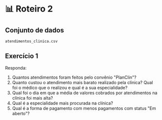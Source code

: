 # 📊 Roteiro 2

## Conjunto de dados

`atendimentos_clinica.csv`

## Exercício 1

Responda: 

1. Quantos atendimentos foram feitos pelo convênio "PlanClin"?
2. Quanto custou o atendimento mais barato realizado pela clínica? Qual foi o médico que o realizou e qual é a sua especialidade?
3. Qual foi o dia em que a média de valores cobrados por atendimentos na clínica foi mais alta?
4. Qual é a especialidade mais procurada na clínica?
5. Qual é a forma de pagamento com menos pagamentos com status "Em aberto"?
